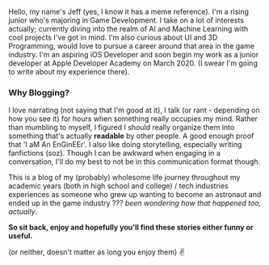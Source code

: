 Hello, my name's Jeff (yes, I know it has a meme reference). I'm a rising junior who's majoring in Game Development. I take on a lot of interests actually; currently diving into the realm of AI and Machine Learning with cool projects I've got in mind. I'm also curious about UI and 3D Programming, would love to pursue a career around that area in the game industry. I'm an aspiring iOS Developer and soon begin my work as a junior developer at Apple Developer Academy on March 2020. (I swear I'm going to write about my experience there).

### Why Blogging?
I love narrating (not saying that I'm good at it), I talk (or rant - depending on how you see it) for hours when something really occupies my mind. Rather than mumbling to myself, I figured I should really organize them into something that's actually **readable** by other people. A good enough proof that 'I aM An EnGinEEr'. I also like doing storytelling, especially writing fanfictions (soz). Though I can be awkward when engaging in a conversation, I'll do my best to not be in this communication format though.

This is a blog of my (probably) wholesome life journey throughout my academic years (both in high school and college) / tech industries experiences as someone who grew up wanting to become an astronaut and ended up in the game industry ??? *been wondering how that happened too, actually*.

**So sit back, enjoy and hopefully you'll find these stories either funny or useful.**

(or neither, doesn't matter as long you enjoy them) ✌️
